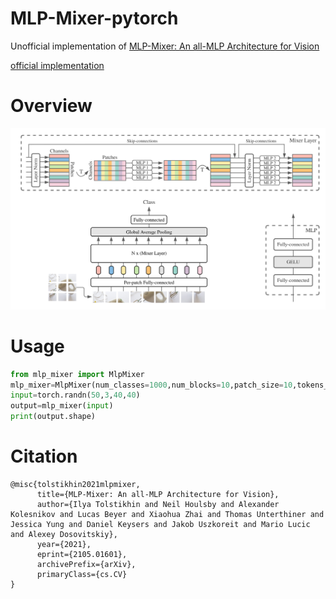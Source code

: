 # MLP-Mixer-pytorch
Unofficial implementation of [MLP-Mixer: An all-MLP Architecture for Vision](https://arxiv.org/pdf/2105.01601.pdf)

[official implementation](https://github.com/google-research/vision_transformer)

# Overview
![error](https://github.com/xmu-xiaoma666/MLP-Mixer-pytorch/blob/main/mlp-mixer.png?raw=true)

# Usage
```python
from mlp_mixer import MlpMixer
mlp_mixer=MlpMixer(num_classes=1000,num_blocks=10,patch_size=10,tokens_hidden_dim=32,channels_hidden_dim=1024,tokens_mlp_dim=16,channels_mlp_dim=1024)
input=torch.randn(50,3,40,40)
output=mlp_mixer(input)
print(output.shape)

```


# Citation
```
@misc{tolstikhin2021mlpmixer,
      title={MLP-Mixer: An all-MLP Architecture for Vision}, 
      author={Ilya Tolstikhin and Neil Houlsby and Alexander Kolesnikov and Lucas Beyer and Xiaohua Zhai and Thomas Unterthiner and Jessica Yung and Daniel Keysers and Jakob Uszkoreit and Mario Lucic and Alexey Dosovitskiy},
      year={2021},
      eprint={2105.01601},
      archivePrefix={arXiv},
      primaryClass={cs.CV}
}
```
